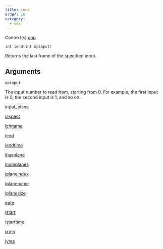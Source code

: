 ```yaml
---
title: iend
order: 16
category:
  - vex
---
```


Context(s)
[cop](../contexts/cop.html)

`int iend(int opinput)`

Returns the last frame of the specified input.

## Arguments

`opinput`

The input number to read from, starting from 0. For example, the first input is 0, the second input is 1, and so on.

input_plane

[iaspect](iaspect.html)

[ichname](ichname.html)

[iend](iend.html)

[iendtime](iendtime.html)

[ihasplane](ihasplane.html)

[inumplanes](inumplanes.html)

[iplaneindex](iplaneindex.html)

[iplanename](iplanename.html)

[iplanesize](iplanesize.html)

[irate](irate.html)

[istart](istart.html)

[istarttime](istarttime.html)

[ixres](ixres.html)

[iyres](iyres.html)
